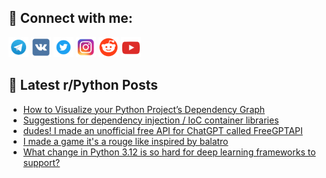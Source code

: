 ## 🔎 Connect with me:
[<img src="https://github.com/bullbesh/bullbesh/blob/main/images/Telegram.png" width="32" height="32" />](https://t.me/bullbesh)
[<img src="https://github.com/bullbesh/bullbesh/blob/main/images/VK.png" width="32" height="32" />](https://vk.com/bullbesh)
[<img src="https://github.com/bullbesh/bullbesh/blob/main/images/Twitter.png" width="32" height="32" />](https://twitter.com/bullbesh1)
[<img src="https://github.com/bullbesh/bullbesh/blob/main/images/Instagram.png" width="32" height="32" />](https://www.instagram.com/bullbesh)
[<img src="https://github.com/bullbesh/bullbesh/blob/main/images/Reddit.png" width="32" height="32" />](https://www.reddit.com/user/bullbesh)
[<img src="https://github.com/bullbesh/bullbesh/blob/main/images/YouTube.png" width="32" height="32" />](https://www.youtube.com/channel/UCtfjRs6uzgq5mfm8S06WTcg)

## 📕 Latest r/Python Posts
<!-- BLOG-POST-LIST:START -->
- [How to Visualize your Python Project’s Dependency Graph](https://www.reddit.com/r/Python/comments/1dui8pr/how_to_visualize_your_python_projects_dependency/)
- [Suggestions for dependency injection / IoC container libraries](https://www.reddit.com/r/Python/comments/1dufilw/suggestions_for_dependency_injection_ioc/)
- [dudes! I made an unofficial free API for ChatGPT called FreeGPTAPI](https://www.reddit.com/r/Python/comments/1duf9un/dudes_i_made_an_unofficial_free_api_for_chatgpt/)
- [I made a game it&#39;s a rouge like inspired by balatro](https://www.reddit.com/r/Python/comments/1duf1g2/i_made_a_game_its_a_rouge_like_inspired_by_balatro/)
- [What change in Python 3.12 is so hard for deep learning frameworks to support?](https://www.reddit.com/r/Python/comments/1du7myj/what_change_in_python_312_is_so_hard_for_deep/)
<!-- BLOG-POST-LIST:END -->
